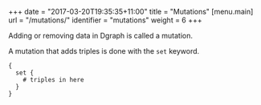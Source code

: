 +++
date = "2017-03-20T19:35:35+11:00"
title = "Mutations"
[menu.main]
  url = "/mutations/"
  identifier = "mutations"
  weight = 6
+++

Adding or removing data in Dgraph is called a mutation.

A mutation that adds triples is done with the `set` keyword.
```
{
  set {
    # triples in here
  }
}
```